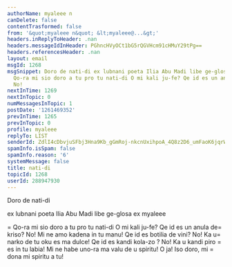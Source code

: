 ```yaml
---
authorName: myaleee n
canDelete: false
contentTrasformed: false
from: '&quot;myaleee n&quot; &lt;myaleee@...&gt;'
headers.inReplyToHeader: .nan
headers.messageIdInHeader: PGhncHVyOCt1bG5rQGVHcm91cHMuY29tPg==
headers.referencesHeader: .nan
layout: email
msgId: 1268
msgSnippet: Doro de nati-di ex lubnani poeta Ilia Abu Madi libe ge-glosa ex myaleee
  Qo-ra mi sio doro a tu pro tu nati-di O mi kali ju-fe? Qe id es un anula de kriso?
  No!
nextInTime: 1269
nextInTopic: 0
numMessagesInTopic: 1
postDate: '1261469352'
prevInTime: 1265
prevInTopic: 0
profile: myaleee
replyTo: LIST
senderId: ZdlI4cDbvjuSFbj3Hna9Kb_gGmRoj-nkcnUxihpoA_4Q8z2D6_umFaoK6jqrWxrJj9KbVjPUqNwdjGnv_tB-aOj88TlIaA
spamInfo.isSpam: false
spamInfo.reason: '6'
systemMessage: false
title: nati-di
topicId: 1268
userId: 288947930
---
```


Doro de nati-di

ex lubnani poeta Ilia Abu Madi
libe ge-glosa ex myaleee


=
Qo-ra mi sio doro a tu pro tu nati-di
O mi kali ju-fe? Qe id es un anula de=
 kriso?
No! Mi ne amo kadena in tu manu!
Qe id es botilia de vini?
No! Ka u=
 narko de tu oku es ma dulce!
Qe id es kandi kola-zo ?
No! Ka u kandi piro =
es in tu labia!
Mi ne habe uno-ra ma valu de u spiritu!
O ja! Iso doro, mi =
dona mi spiritu a tu!







